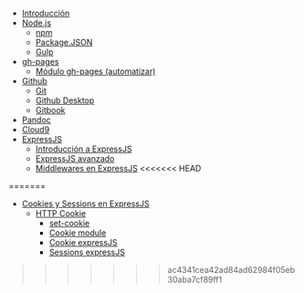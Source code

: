 * [Introducción](README.md)
* [Node.js](node.md)
	* [npm](npm.md)
    * [Package.JSON](package_json.md)
    * [Gulp](gulp.md)
* [gh-pages](modulo_gh.md)
    * [Módulo gh-pages (automatizar)](automatizar_ghpages.md)
* [Github](github.md)
	* [Git](git.md)
	* [Github Desktop](github_desktop.md)
	* [Gitbook](gitbook.md)
* [Pandoc](pandoc.md)
* [Cloud9](c9.md)
* [ExpressJS](expressjs.md)
	* [Introducción a ExpressJS](expressjs.md)
	* [ExpressJS avanzado](express_avanzado.md)
	* [Middlewares en ExpressJS](middleware.md)
<<<<<<< HEAD

=======
* [Cookies y Sessions en ExpressJS](cookies-sessions.md)
  * [HTTP Cookie](http.md)
	* [set-cookie](set-cookie.md)
	* [Cookie module](cookie.md)
	* [Cookie expressJS](cookie-express.md)
	* [Sessions expressJS](sessions.md)
>>>>>>> ac4341cea42ad84ad62984f05eb30aba7cf89ff1
